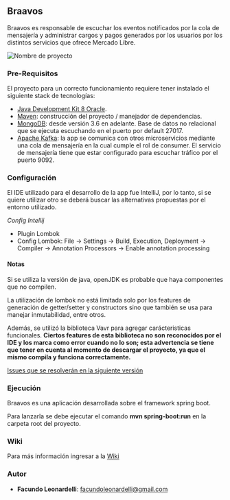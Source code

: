 ## Braavos
Braavos es responsable de escuchar los eventos notificados por la cola de mensajería y administrar cargos y pagos generados por los usuarios por los distintos servicios que ofrece Mercado Libre.

![Nombre de proyecto](https://i.ebayimg.com/images/g/75sAAOSwiBBcgx4c/s-l300.jpg)

### Pre-Requisitos
El proyecto para un correcto funcionamiento requiere tener instalado el siguiente stack de tecnologías:
- [Java Development Kit 8 Oracle](https://www.oracle.com/technetwork/java/javase/downloads/jdk8-downloads-2133151.html).
- [Maven](https://maven.apache.org/): construcción del proyecto / manejador de dependencias.
- [MongoDB](https://www.mongodb.com/es): desde versión 3.6 en adelante. Base de datos no relacional que se ejecuta escuchando en el puerto por default 27017.
- [Apache Kafka](https://kafka.apache.org/): la app se comunica con otros microservicios mediante una cola de mensajería en la cual cumple el rol de consumer. El servicio de mensajería tiene que estar configurado para escuchar tráfico por el puerto 9092.

### Configuración
El IDE utilizado para el desarrollo de la app fue IntelliJ, por lo tanto, si se quiere utilizar otro se deberá buscar las alternativas propuestas por el entorno utilizado.

_Config Intellij_
- Plugin Lombok
- Config Lombok: File -> Settings -> Build, Execution, Deployment -> Compiler -> Annotation Processors -> Enable annotation processing

#### Notas
Si se utiliza la versión de java, openJDK es probable que haya componentes que no compilen. 

La utilización de lombok no está limitada solo por los features de generación de getter/setter y constructors sino que también se usa para manejar inmutabilidad, entre otros.

Además, se utilizó la biblioteca Vavr para agregar carácteristicas funcionales.
**Ciertos features de esta biblioteca no son reconocidos por el IDE y los marca como error cuando no lo son; esta advertencia se tiene que tener en cuenta al momento de descargar el proyecto, ya que el mismo compila y funciona correctamente.**

[Issues que se resolverán en la siguiente versión](https://github.com/fmleonardelli/braavos/issues)

### Ejecución
Braavos es una aplicación desarrollada sobre el framework spring boot.

Para lanzarla se debe ejecutar el comando **mvn spring-boot:run** en la carpeta root del proyecto. 

### Wiki
Para más información ingresar a la [Wiki](https://github.com/fmleonardelli/braavos/wiki)

### Autor
* **Facundo Leonardelli**: facundoleonardelli@gmail.com




